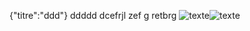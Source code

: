 {"titre":"ddd"}
ddddd
dcefrjl zef 
g retbrg ![texte](/projetreilly/admin/api.png)![texte](/projetreilly/admin/bootstrap.jpg)


